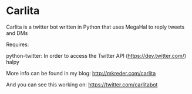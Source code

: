 Carlita
=======

Carlita is a twitter bot written in Python that uses MegaHal to reply tweets and DMs

Requires:

python-twitter: In order to access the Twitter API (https://dev.twitter.com/)
halpy 

More info can be found in my blog:
http://mkreder.com/carlita 

And you can see this working on:
https://twitter.com/carlitabot
